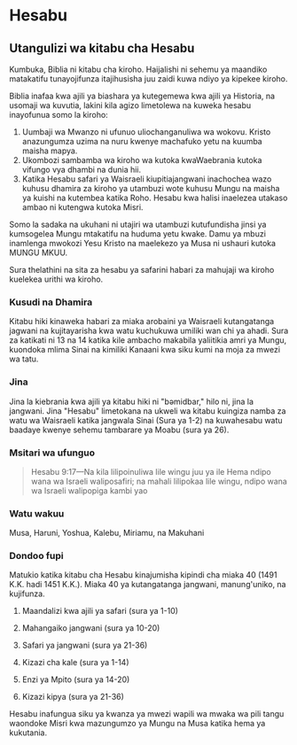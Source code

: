 # Hesabu

## Utangulizi wa kitabu cha Hesabu

Kumbuka, Biblia ni kitabu cha kiroho. Haijalishi ni sehemu ya maandiko matakatifu tunayojifunza itajihusisha juu zaidi kuwa ndiyo ya kipekee kiroho.

Biblia inafaa kwa ajili ya biashara ya kutegemewa kwa ajili ya Historia, na usomaji wa kuvutia, lakini kila agizo limetolewa na kuweka hesabu inayofunua somo la kiroho:

1. Uumbaji wa Mwanzo ni ufunuo uliochanganuliwa wa wokovu. Kristo anazungumza uzima na nuru kwenye machafuko yetu na kuumba maisha mapya.
2. Ukombozi sambamba wa kiroho wa kutoka kwaWaebrania kutoka vifungo vya dhambi na dunia hii.
3. Katika Hesabu safari ya Waisraeli kiupitiajangwani inachochea wazo kuhusu dhamira za kiroho ya utambuzi wote kuhusu Mungu na maisha ya kuishi na kutembea katika Roho. Hesabu kwa halisi inaelezea utakaso ambao ni kutengwa kutoka Misri.

Somo la sadaka na ukuhani ni utajiri wa utambuzi kutufundisha jinsi ya kumsogelea Mungu mtakatifu na huduma yetu kwake. Damu ya mbuzi inamlenga mwokozi Yesu Kristo na maelekezo ya Musa ni ushauri kutoka MUNGU MKUU.

Sura thelathini na sita za hesabu ya safarini habari za mahujaji wa kiroho kuelekea urithi wa kiroho.

### Kusudi na Dhamira

Kitabu hiki kinaweka habari za miaka arobaini ya Waisraeli kutangatanga jagwani na kujitayarisha kwa watu kuchukuwa umiliki wan chi ya ahadi. Sura za katikati ni 13 na 14 katika kile ambacho makabila yaliitikia amri ya Mungu, kuondoka mlima Sinai na kimiliki Kanaani kwa siku kumi na moja za mwezi wa tatu.

### Jina

Jina la kiebrania kwa ajili ya kitabu hiki ni "bəmidbar," hilo ni, jina la jangwani. Jina "Hesabu" limetokana na ukweli wa kitabu kuingiza namba za watu wa Waisraeli katika jangwala Sinai (Sura ya 1-2) na kuwahesabu watu baadaye kwenye sehemu tambarare ya Moabu (sura ya 26).

### Msitari wa ufunguo

> Hesabu 9:17—Na kila lilipoinuliwa lile wingu juu ya ile Hema ndipo wana wa Israeli waliposafiri; na mahali lilipokaa lile wingu, ndipo wana wa Israeli walipopiga kambi yao

### Watu wakuu

Musa, Haruni, Yoshua, Kalebu, Miriamu, na Makuhani

### Dondoo fupi

Matukio katika kitabu cha Hesabu kinajumisha kipindi cha miaka 40 (1491 K.K. hadi 1451 K.K.). Miaka 40 ya kutangatanga jangwani, manung'uniko, na kujifunza.

1. Maandalizi kwa ajili ya safari (sura ya 1-10)
2. Mahangaiko jangwani (sura ya 10-20)
3. Safari ya jangwani (sura ya 21-36)

4. Kizazi cha kale (sura ya 1-14)
5. Enzi ya Mpito (sura ya 14-20)
6. Kizazi kipya (sura ya 21-36)

Hesabu inafungua siku ya kwanza ya mwezi wapili wa mwaka wa pili tangu waondoke Misri kwa mazungumzo ya Mungu na Musa katika hema ya kukutania.
